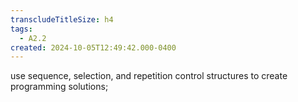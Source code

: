 ```yaml
---
transcludeTitleSize: h4
tags:
  - A2.2
created: 2024-10-05T12:49:42.000-0400
---
```

use sequence, selection, and repetition control structures to create programming solutions;